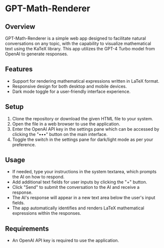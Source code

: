 # GPT-Math-Renderer

## Overview

GPT-Math-Renderer is a simple web app designed to facilitate natural conversations on any topic, with the capability to visualize mathematical text using the KaTeX library. This app utilizes the GPT-4 Turbo model from OpenAI to generate responses.

## Features

- Support for rendering mathematical expressions written in LaTeX format.
- Responsive design for both desktop and mobile devices.
- Dark mode toggle for a user-friendly interface experience.

## Setup

1. Clone the repository or download the given HTML file to your system.
2. Open the file in a web browser to use the application.
3. Enter the OpenAI API key in the settings pane which can be accessed by clicking the "•••" button on the main interface.
4. Toggle the switch in the settings pane for dark/light mode as per your preference.

## Usage

- If needed, type your instructions in the system textarea, which prompts the AI on how to respond.
- Add additional text fields for user inputs by clicking the "+" button.
- Click "Send" to submit the conversation to the AI and receive a response.
- The AI's response will appear in a new text area below the user's input fields.
- The app automatically identifies and renders LaTeX mathematical expressions within the responses.

## Requirements

- An OpenAI API key is required to use the application.